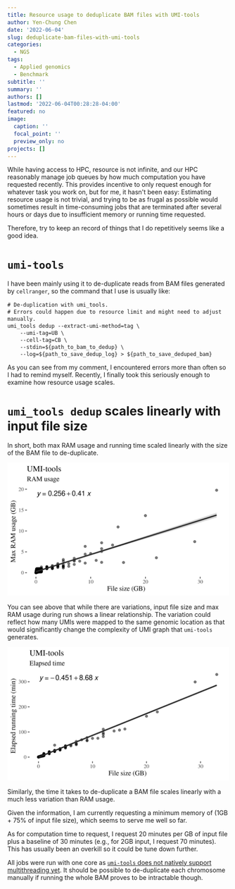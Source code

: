 ```yaml
---
title: Resource usage to deduplicate BAM files with UMI-tools
author: Yen-Chung Chen
date: '2022-06-04'
slug: deduplicate-bam-files-with-umi-tools
categories:
  - NGS
tags:
  - Applied genomics
  - Benchmark
subtitle: ''
summary: ''
authors: []
lastmod: '2022-06-04T00:28:28-04:00'
featured: no
image:
  caption: ''
  focal_point: ''
  preview_only: no
projects: []
---
```


While having access to HPC, resource is not infinite, and our HPC reasonably 
manage job queues by how much computation you have requested recently. This 
provides incentive to only request enough for whatever task you work on, but 
for me, it hasn't been easy: Estimating resource usage is not trivial, and 
trying to be as frugal as possible would sometimes result in time-consuming 
jobs that are terminated after several hours or days due to insufficient 
memory or running time requested.

Therefore, try to keep an record of things that I do repetitively seems like a 
good idea.

# `umi-tools`

I have been mainly using it to de-duplicate reads from BAM files generated by 
`cellranger`, so the command that I use is usually like:

```
# De-duplication with umi_tools.
# Errors could happen due to resource limit and might need to adjust manually.
umi_tools dedup --extract-umi-method=tag \
	--umi-tag=UB \
	--cell-tag=CB \
	--stdin=${path_to_bam_to_dedup} \
	--log=${path_to_save_dedup_log} > ${path_to_save_deduped_bam}
```

As you can see from my comment, I encountered errors more than often so I had 
to remind myself. Recently, I finally took this seriously enough to examine
how resource usage scales.

# `umi_tools dedup` scales linearly with input file size

In short, both max RAM usage and running time scaled linearly with the size of 
the BAM file to de-duplicate.

![Scatter plot with linear model for RAM usage](images/ram_usage.png)

You can see above that while there are variations, input file size and max RAM 
usage during run shows a linear relationship. The variation could reflect how 
many UMIs were mapped to the same genomic location as that would significantly 
change the complexity of UMI graph that `umi-tools` generates.

![Scatter plot with linear model for running time](images/elapsed_time.png)

Similarly, the time it takes to de-duplicate a BAM file scales linearly with a 
much less variation than RAM usage.

Given the information, I am currently requesting a minimum memory of (1GB + 75% of 
input file size), which seems to serve me well so far.

As for computation time to request, I request 20 minutes per GB of input file 
plus a baseline of 30 minutes (e.g., for 2GB input, I request 70 minutes). This 
has usually been an overkill so it could be tune down further.

All jobs were run with one core as [`umi-tools` does not natively support 
multithreading yet](https://umi-tools.readthedocs.io/en/latest/faq.html). 
It should be possible to de-duplicate each 
chromosome manually if running the whole BAM proves to be intractable though.


